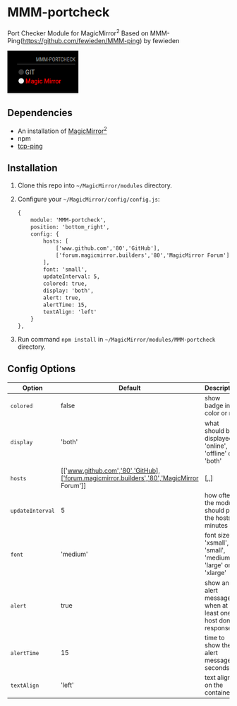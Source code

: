 # MMM-portcheck
Port Checker Module for MagicMirror<sup>2</sup>
Based on MMM-Ping(https://github.com/fewieden/MMM-ping) by fewieden

![](.github/exemplo.png)

## Dependencies
  * An installation of [MagicMirror<sup>2</sup>](https://github.com/MichMich/MagicMirror)
  * npm
  * [tcp-ping](https://www.npmjs.com/package/tcp-ping)

## Installation
 1. Clone this repo into `~/MagicMirror/modules` directory.
 2. Configure your `~/MagicMirror/config/config.js`:

    ```
    {
        module: 'MMM-portcheck',
        position: 'bottom_right',
        config: {
            hosts: [
                ['www.github.com','80','GitHub'],
                ['forum.magicmirror.builders','80','MagicMirror Forum']
            ],
			font: 'small',
			updateInterval: 5,
			colored: true, 
			display: 'both',
			alert: true,
			alertTime: 15,
			textAlign: 'left'
        }
    },
    ```
 3. Run command `npm install` in `~/MagicMirror/modules/MMM-portcheck` directory.

## Config Options
| **Option** | **Default** | **Description** |
| --- | --- | --- |
| `colored` | false | show badge in color or not |
| `display` | 'both' | what should be displayed 'online', 'offline' or 'both' |
| `hosts` | [['www.github.com','80','GitHub],['forum.magicmirror.builders','80','MagicMirror Forum']] | [<hostname>,<port>,<name>] |
| `updateInterval` | 5 | how often the module should ping the hosts in minutes |
| `font` | 'medium' | font size 'xsmall', 'small', 'medium', 'large' or 'xlarge' |
| `alert` | true | show an alert message when at least one host don't response
| `alertTime` | 15 | time to show the alert message, in seconds
| `textAlign` | 'left' | text align on the container

